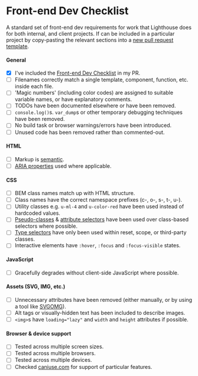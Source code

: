 # Front-end Dev Checklist

A standard set of front-end dev requirements for work that Lighthouse does for both internal, and client projects. If can be included in a particular project by copy-pasting the relevant sections into a [new pull request template](https://docs.github.com/en/communities/using-templates-to-encourage-useful-issues-and-pull-requests/creating-a-pull-request-template-for-your-repository).


#### General
- [x] I've included the [Front-end Dev Checklist](https://github.com/wearelighthouse/front-end-dev-checklist) in my PR.
- [ ] Filenames correctly match a single template, component, function, etc. inside each file.
- [ ] 'Magic numbers' (including color codes) are assigned to suitable variable names, or have explanatory comments.
- [ ] TODOs have been documented elsewhere or have been removed.
- [ ] `console.log()`s. `var_dump`s or other temporary debugging techniques have been removed.
- [ ] No build task or browser warnings/errors have been introduced.
- [ ] Unused code has been removed rather than commented-out.

#### HTML
- [ ] Markup is [semantic](https://htmlreference.io/).
- [ ] [ARIA properties](https://www.w3.org/TR/using-aria) used where applicable.

#### CSS
- [ ] BEM class names match up with HTML structure.
- [ ] Class names have the correct namespace prefixes (c-, o-, s-, t-, u-).
- [ ] Utility classes e.g. `u-ml-4` and `u-color-red` have been used instead of hardcoded values.
- [ ] [Pseudo-classes](https://developer.mozilla.org/en-US/docs/Web/CSS/Pseudo-classes) & [attribute selectors](https://developer.mozilla.org/en-US/docs/Web/CSS/Attribute_selectors) have been used over class-based selectors where possible.
- [ ] [Type selectors](https://developer.mozilla.org/en-US/docs/Web/CSS/Type_selectors) have only been used within reset, scope, or third-party classes.
- [ ] Interactive elements have `:hover`, `:focus` and `:focus-visible` states.

#### JavaScript
- [ ] Gracefully degrades without client-side JavaScript where possible.

#### Assets (SVG, IMG, etc.)
- [ ] Unnecessary attributes have been removed (either manually, or by using a tool like [SVGOMG](https://jakearchibald.github.io/svgomg/)).
- [ ] Alt tags or visually-hidden text has been included to describe images.
- [ ] `<img>`s have `loading="lazy"` and `width` and `height` attributes if possible.

#### Browser & device support
- [ ] Tested across multiple screen sizes.
- [ ] Tested across multiple browsers.
- [ ] Tested across multiple devices.
- [ ] Checked [caniuse.com](https://caniuse.com/) for support of particular features.

